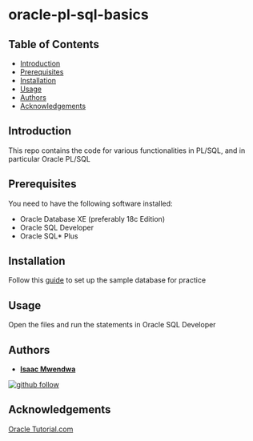 # oracle-pl-sql-basics

## Table of Contents
* [Introduction](#Introduction)
* [Prerequisites](#Prerequisites)
* [Installation](#Installation)
* [Usage](#Usage)
* [Authors](#Authors)
* [Acknowledgements](#Acknowledgements)

## Introduction
This repo contains the code for various functionalities in PL/SQL, and in particular Oracle PL/SQL


## Prerequisites
You need to have the following software installed:
* Oracle Database XE (preferably 18c Edition)
* Oracle SQL Developer
* Oracle SQL* Plus

## Installation
Follow this [guide](https://www.oracletutorial.com/getting-started/create-oracle-sample-database-for-practice/) to set up the sample database for practice

## Usage
Open the files and run the statements in Oracle SQL Developer


## Authors

* **[Isaac Mwendwa](https://github.com/IsaacMwendwa)**
    
[![github follow](https://img.shields.io/github/followers/IsaacMwendwa?label=Follow_on_GitHub)](https://github.com/IsaacMwendwa)


## Acknowledgements
[Oracle Tutorial.com](https://www.oracletutorial.com/plsql-tutorial/)
